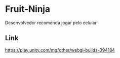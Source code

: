 # Fruit-Ninja
Desenvolvedor recomenda jogar pelo celular
## Link 
https://play.unity.com/mg/other/webgl-builds-394184
